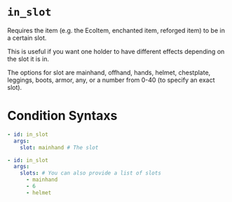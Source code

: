 # `in_slot`

Requires the item (e.g. the EcoItem, enchanted item, reforged item) to be in a certain slot.

This is useful if you want one holder to have different effects depending on the slot it is in.

The options for slot are mainhand, offhand, hands, helmet, chestplate,
leggings, boots, armor, any, or a number from 0-40 (to specify an exact slot).

# Condition Syntaxs
```yaml
- id: in_slot
  args:
    slot: mainhand # The slot
```

```yaml
- id: in_slot
  args:
    slots: # You can also provide a list of slots
      - mainhand
      - 6
      - helmet
```
